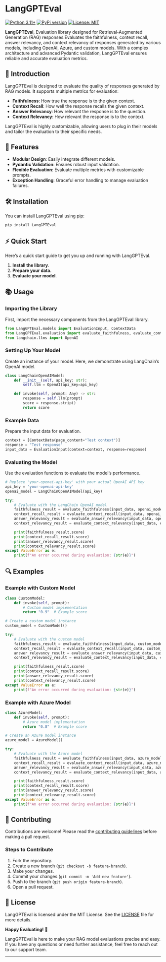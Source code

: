 # LangGPTEval
[![Python 3.11+](https://img.shields.io/badge/python-3.11+-blue.svg)](https://www.python.org/downloads/release/python-370/)
[![PyPi version](https://img.shields.io/pypi/v/fancybbox)](https://pypi.org/project/fancybbox/)
[![License: MIT](https://img.shields.io/badge/License-MIT-yellow.svg)](https://opensource.org/licenses/MIT)

**LangGPTEval**, Evaluation library designed for Retrieval-Augmented Generation (RAG) responses.Evaluates the faithfulness, context recall, answer relevancy, and context relevancy of responses generated by various models, including OpenAI, Azure, and custom models. With a complex architecture and advanced Pydantic validation, LangGPTEval ensures reliable and accurate evaluation metrics.

## 🌟 Introduction

LangGPTEval is designed to evaluate the quality of responses generated by RAG models. It supports multiple metrics for evaluation:

- **Faithfulness**: How true the response is to the given context.
- **Context Recall**: How well the response recalls the given context.
- **Answer Relevancy**: How relevant the response is to the question.
- **Context Relevancy**: How relevant the response is to the context.

LangGPTEval is highly customizable, allowing users to plug in their models and tailor the evaluation to their specific needs.

## 🚀 Features

- **Modular Design**: Easily integrate different models.
- **Pydantic Validation**: Ensures robust input validation.
- **Flexible Evaluation**: Evaluate multiple metrics with customizable prompts.
- **Exception Handling**: Graceful error handling to manage evaluation failures.

## 🛠️ Installation

You can install LangGPTEval using pip:

```bash
pip install LangGPTEval
```

## ⚡ Quick Start

Here’s a quick start guide to get you up and running with LangGPTEval.

1. **Install the library**.
2. **Prepare your data**.
3. **Evaluate your model**.

## 📚 Usage

### Importing the Library

First, import the necessary components from the LangGPTEval library.

```python
from LangGPTEval.models import EvaluationInput, ContextData
from LangGPTEval.evaluation import evaluate_faithfulness, evaluate_context_recall, evaluate_answer_relevancy, evaluate_context_relevancy
from langchain.llms import OpenAI
```

### Setting Up Your Model

Create an instance of your model. Here, we demonstrate using LangChain’s OpenAI model.

```python
class LangChainOpenAIModel:
    def __init__(self, api_key: str):
        self.llm = OpenAI(api_key=api_key)

    def invoke(self, prompt: Any) -> str:
        response = self.llm(prompt)
        score = response.strip()
        return score
```

### Example Data

Prepare the input data for evaluation.

```python
context = [ContextData(page_content="Test context")]
response = "Test response"
input_data = EvaluationInput(context=context, response=response)
```

### Evaluating the Model

Use the evaluation functions to evaluate the model’s performance.

```python
# Replace 'your-openai-api-key' with your actual OpenAI API key
api_key = 'your-openai-api-key'
openai_model = LangChainOpenAIModel(api_key)

try:
    # Evaluate with the LangChain OpenAI model
    faithfulness_result = evaluate_faithfulness(input_data, openai_model)
    context_recall_result = evaluate_context_recall(input_data, openai_model)
    answer_relevancy_result = evaluate_answer_relevancy(input_data, openai_model)
    context_relevancy_result = evaluate_context_relevancy(input_data, openai_model)

    print(faithfulness_result.score)
    print(context_recall_result.score)
    print(answer_relevancy_result.score)
    print(context_relevancy_result.score)
except ValueError as e:
    print(f"An error occurred during evaluation: {str(e)}")
```

## 🔍 Examples

### Example with Custom Model

```python
class CustomModel:
    def invoke(self, prompt):
        # Custom model implementation
        return "0.9"  # Example score

# Create a custom model instance
custom_model = CustomModel()

try:
    # Evaluate with the custom model
    faithfulness_result = evaluate_faithfulness(input_data, custom_model)
    context_recall_result = evaluate_context_recall(input_data, custom_model)
    answer_relevancy_result = evaluate_answer_relevancy(input_data, custom_model)
    context_relevancy_result = evaluate_context_relevancy(input_data, custom_model)

    print(faithfulness_result.score)
    print(context_recall_result.score)
    print(answer_relevancy_result.score)
    print(context_relevancy_result.score)
except ValueError as e:
    print(f"An error occurred during evaluation: {str(e)}")
```

### Example with Azure Model

```python
class AzureModel:
    def invoke(self, prompt):
        # Azure model implementation
        return "0.8"  # Example score

# Create an Azure model instance
azure_model = AzureModel()

try:
    # Evaluate with the Azure model
    faithfulness_result = evaluate_faithfulness(input_data, azure_model)
    context_recall_result = evaluate_context_recall(input_data, azure_model)
    answer_relevancy_result = evaluate_answer_relevancy(input_data, azure_model)
    context_relevancy_result = evaluate_context_relevancy(input_data, azure_model)

    print(faithfulness_result.score)
    print(context_recall_result.score)
    print(answer_relevancy_result.score)
    print(context_relevancy_result.score)
except ValueError as e:
    print(f"An error occurred during evaluation: {str(e)}")
```

## 🤝 Contributing

Contributions are welcome! Please read the [contributing guidelines](CONTRIBUTING.md) before making a pull request.

### Steps to Contribute

1. Fork the repository.
2. Create a new branch (`git checkout -b feature-branch`).
3. Make your changes.
4. Commit your changes (`git commit -m 'Add new feature'`).
5. Push to the branch (`git push origin feature-branch`).
6. Open a pull request.

## 📜 License

LangGPTEval is licensed under the MIT License. See the [LICENSE](LICENSE) file for more details.


**Happy Evaluating!** 🎉

LangGPTEval is here to make your RAG model evaluations precise and easy. If you have any questions or need further assistance, feel free to reach out to our support team.

---


